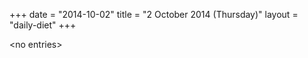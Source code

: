 +++
date = "2014-10-02"
title = "2 October 2014 (Thursday)"
layout = "daily-diet"
+++


\<no entries\>

